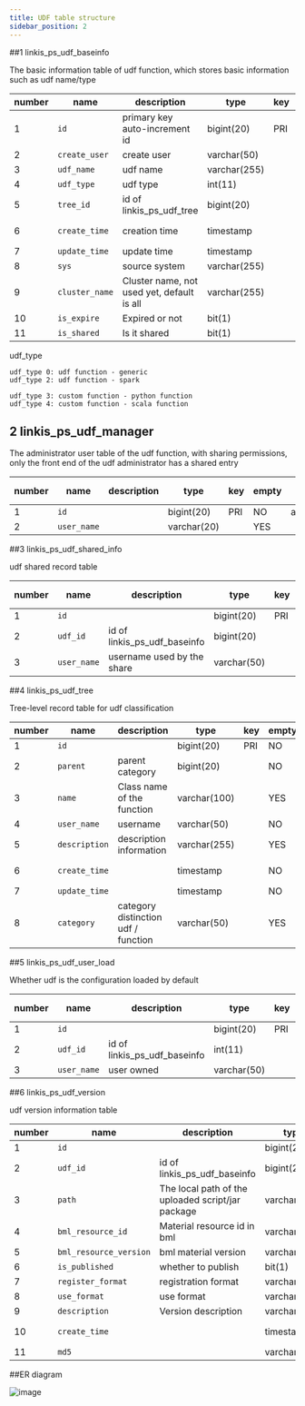 ```yaml
---
title: UDF table structure
sidebar_position: 2
---
```


##1 linkis_ps_udf_baseinfo

The basic information table of udf function, which stores basic information such as udf name/type

| number | name | description | type | key | empty | extra | default value |
|------ |------ |------ |------ |------ |------ |------ |------ |
| 1 | `id` | primary key auto-increment id | bigint(20) | PRI | NO | auto_increment | |
| 2 | `create_user` | create user | varchar(50) | | NO | | |
| 3 | `udf_name` | udf name | varchar(255) | | NO | | |
| 4 | `udf_type` | udf type | int(11) | | YES | | 0 |
| 5 | `tree_id` | id of linkis_ps_udf_tree | bigint(20) | | NO | | |
| 6 | `create_time` | creation time | timestamp | | NO | on update CURRENT_TIMESTAMP | CURRENT_TIMESTAMP |
| 7 | `update_time` | update time | timestamp | | NO | | CURRENT_TIMESTAMP |
| 8 | `sys` | source system | varchar(255) | | NO | | ide |
| 9 | `cluster_name` | Cluster name, not used yet, default is all | varchar(255) | | NO | | |
| 10 | `is_expire` | Expired or not | bit(1) | | YES | | |
| 11 | `is_shared` | Is it shared | bit(1) | | YES | | |


udf_type
````
udf_type 0: udf function - generic
udf_type 2: udf function - spark

udf_type 3: custom function - python function
udf_type 4: custom function - scala function
````

## 2 linkis_ps_udf_manager

The administrator user table of the udf function, with sharing permissions, only the front end of the udf administrator has a shared entry

| number | name | description | type | key | empty | extra | default value |
|------ |------ |------ |------ |------ |------ |------ |------ |
| 1 | `id` | | bigint(20) | PRI | NO | auto_increment | |
| 2 | `user_name` | | varchar(20) | | YES | | |

##3 linkis_ps_udf_shared_info

udf shared record table

| number | name | description | type | key | empty | extra | default value |
|------ |------ |------ |------ |------ |------ |------ |------ |
| 1 | `id` | | bigint(20) | PRI | NO | auto_increment | |
| 2 | `udf_id` | id of linkis_ps_udf_baseinfo | bigint(20) | | NO | | |
| 3 | `user_name` | username used by the share | varchar(50) | | NO | | |

##4 linkis_ps_udf_tree

Tree-level record table for udf classification

| number | name | description | type | key | empty | extra | default value |
|------ |------ |------ |------ |------ |------ |------ |------ |
| 1 | `id` | | bigint(20) | PRI | NO | auto_increment | |
| 2 | `parent` | parent category | bigint(20) | | NO | | |
| 3 | `name` | Class name of the function | varchar(100) | | YES | | |
| 4 | `user_name` | username | varchar(50) | | NO | | |
| 5 | `description` | description information | varchar(255) | | YES | | |
| 6 | `create_time` | | timestamp | | NO | on update CURRENT_TIMESTAMP | CURRENT_TIMESTAMP |
| 7 | `update_time` | | timestamp | | NO | | CURRENT_TIMESTAMP |
| 8 | `category` | category distinction udf / function | varchar(50) | | YES | | |

##5 linkis_ps_udf_user_load

Whether udf is the configuration loaded by default

| number | name | description | type | key | empty | extra | default value |
|------ |------ |------ |------ |------ |------ |------ |------ |
| 1 | `id` | | bigint(20) | PRI | NO | auto_increment | |
| 2 | `udf_id` | id of linkis_ps_udf_baseinfo | int(11) | | NO | | |
| 3 | `user_name` | user owned | varchar(50) | | NO | | |

##6 linkis_ps_udf_version

udf version information table

| number | name | description | type | key | empty | extra | default value |
|------ |------ |------ |------ |------ |------ |------ |------ |
| 1 | `id` | | bigint(20) | PRI | NO | auto_increment | |
| 2 | `udf_id` | id of linkis_ps_udf_baseinfo | bigint(20) | | NO | | |
| 3 | `path` | The local path of the uploaded script/jar package | varchar(255) | | NO | | |
| 4 | `bml_resource_id` | Material resource id in bml | varchar(50) | | NO | | |
| 5 | `bml_resource_version` | bml material version | varchar(20) | | NO | | |
| 6 | `is_published` | whether to publish | bit(1) | | YES | | |
| 7 | `register_format` | registration format | varchar(255) | | YES | | |
| 8 | `use_format` | use format | varchar(255) | | YES | | |
| 9 | `description` | Version description | varchar(255) | | NO | | |
| 10 | `create_time` | | timestamp | | NO | on update CURRENT_TIMESTAMP | CURRENT_TIMESTAMP |
| 11 | `md5` | | varchar(100) | | YES | | |


##ER diagram

![image](/Images-en/table/udf.png)